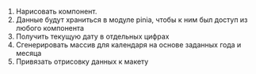 1. Нарисовать компонент.
1. Данные будут храниться в модуле pinia, чтобы к ним был доступ из любого компонента
2. Получить текущую дату в отдельных цифрах
3. Сгенерировать массив для календаря на основе заданных года и месяца
4. Привязать отрисовку данных к макету